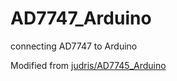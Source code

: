 AD7747_Arduino
==============

connecting AD7747 to Arduino

Modified from [judris/AD7745_Arduino](https://github.com/judris/AD7745_Arduino)

